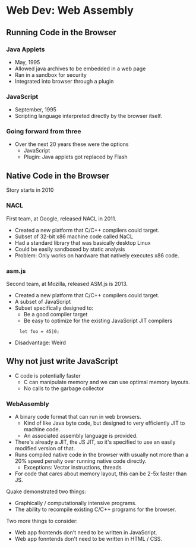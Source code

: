 
# Web Dev: Web Assembly

## Running Code in the Browser

### Java Applets

 - May, 1995
 - Allowed java archives to be embedded in a web page
 - Ran in a sandbox for security
 - Integrated into browser through a plugin

### JavaScript

 - September, 1995
 - Scripting language interpreted directly by the browser itself.

### Going forward from three

 - Over the next 20 years these were the options
   - JavaScript
   - Plugin: Java applets got replaced by Flash

## Native Code in the Browser

Story starts in 2010

### NACL

First team, at Google, released NACL in 2011.

 - Created a new platform that C/C++ compilers could target.
 - Subset of 32-bit x86 machine code called NaCL
 - Had a standard library that was basically desktop Linux
 - Could be easily sandboxed by static analysis
 - Problem: Only works on hardware that natively executes x86 code.

### asm.js

Second team, at Mozilla, released ASM.js is 2013.

 - Created a new platform that C/C++ compilers could target.
 - A subset of JavaScript
 - Subset specifically designed to:
   - Be a good compiler target
   - Be easy to optimize for the existing JavaScript JIT compilers

```
     let foo = 45|0;
```

 - Disadvantage: Weird

## Why not just write JavaScript

 - C code is potentially faster
   - C can manipulate memory and we can use optimal memory
     layouts.
   - No calls to the garbage collector


### WebAssembly

 - A binary code format that can run in web browsers.
    - Kind of like Java byte code, but designed to very efficiently
      JIT to machine code.
    - An associated assembly language is provided.
 - There's already a JIT, the JS JIT, so it's specified to use
   an easily modified version of that.
 - Runs compiled native code in the browser with usually not more than a 20%
   speed penalty over running native code directly.
   - Exceptions: Vector instructions, threads
 - For code that cares about memory layout, this can be 2-5x faster than JS.

Quake demonstrated two things:

 - Graphically / computationally intensive programs.
 - The ability to recompile existing C/C++ programs for the browser.

Two more things to consider:

 - Web app frontends don't need to be written in JavaScript.
 - Web app fonntends don't need to be written in HTML / CSS.





















